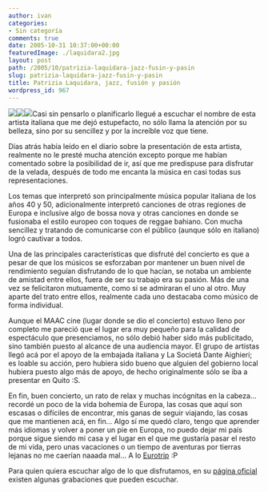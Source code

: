 ```yaml
---
author: ivan
categories:
- Sin categoría
comments: true
date: 2005-10-31 10:37:00+00:00
featuredImage: ./laquidara2.jpg
layout: post
path: /2005/10/patrizia-laquidara-jazz-fusin-y-pasin
slug: patrizia-laquidara-jazz-fusin-y-pasin
title: Patrizia Laquidara, jazz, fusión y pasión
wordpress_id: 967
---
```


[![](https://photos1.blogger.com/blogger/5311/455/200/laquidara2.jpg)](https://photos1.blogger.com/blogger/5311/455/1600/laquidara2.jpg)[![](https://photos1.blogger.com/blogger/5311/455/200/laquidara.jpg)](https://photos1.blogger.com/blogger/5311/455/1600/laquidara.jpg)[![](https://photos1.blogger.com/blogger/5311/455/1600/bentivoglio03.jpg)](https://photos1.blogger.com/blogger/5311/455/1600/bentivoglio03.jpg)Casi sin pensarlo o planificarlo llegué a escuchar el nombre de esta artista italiana que me dejó estupefacto, no sólo llama la atención por su belleza, sino por su sencillez y por la increíble voz que tiene.

Días atrás había leído en el diario sobre la presentación de esta artista, realmente no le presté mucha atención excepto porque me habían comentado sobre la posibilidad de ir, así que me predispuse para disfrutar de la velada, después de todo me encanta la música en casi todas sus representaciones.

Los temas que interpretó son principalmente música popular italiana de los años 40 y 50, adicionalmente interpretó canciones de otras regiones de Europa e inclusive algo de bossa nova y otras canciones en donde se fusionaba el estilo europeo con toques de reggae bahiano. Con mucha sencillez y tratando de comunicarse con el público (aunque sólo en italiano) logró cautivar a todos.

Una de las principales características que disfruté del concierto es que a pesar de que los músicos se esforzaban por mantener un buen nivel de rendimiento seguían disfrutando de lo que hacían, se notaba un ambiente de amistad entre ellos, fuera de ser su trabajo era su pasión. Más de una vez se felicitaron mutuamente, como si se admiraran el uno al otro. Muy aparte del trato entre ellos, realmente cada uno destacaba como músico de forma individual.

Aunque el MAAC cine (lugar donde se dio el concierto) estuvo lleno por completo me pareció que el lugar era muy pequeño para la calidad de espectáculo que presenciamos, no sólo debió haber sido más publicitado, sino también puesto al alcance de una audiencia mayor. El grupo de artistas llegó acá por el apoyo de la embajada italiana y La Societá Dante Aighieri; es loable su acción, pero hubiera sido bueno que alguien del gobierno local hubiera puesto algo más de apoyo, de hecho originalmente sólo se iba a presentar en Quito :S.

En fin, buen concierto, un rato de relax y muchas incógnitas en la cabeza... recordé un poco de la vida bohemia de Europa, las cosas que aquí son escasas o difíciles de encontrar, mis ganas de seguir viajando, las cosas que me mantienen acá, en fin... Algo sí me quedó claro, tengo que aprender más idiomas y volver a poner un pie en Europa, no puedo dejar mi país porque sigue siendo mi casa y el lugar en el que me gustaría pasar el resto de mi vida, pero unas vacaciones o un tiempo de aventuras por tierras lejanas no me caerían naaada mal... A lo [Eurotrip](https://www.imdb.com/title/tt0356150/) :P

Para quien quiera escuchar algo de lo que disfrutamos, en su [página oficial](https://www.patrizialaquidara.it/blog/extra.php?page=4) existen algunas grabaciones que pueden escuchar.

